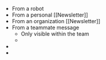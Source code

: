 - From a robot
- From a personal [[Newsletter]]
- From an organization [[Newsletter]]
- From a teammate message
	- Only visible within the team
	-
-
-